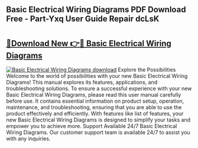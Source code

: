 ## Basic Electrical Wiring Diagrams PDF Download Free - Part-Yxq User Guide Repair dcLsK

# <h2><a href="http://dfmdova.blite.top/?on=Basic+Electrical+Wiring+Diagrams">🔗Download New 👉🔴 Basic Electrical Wiring Diagrams</a></h2>

[![Basic Electrical Wiring Diagrams download](https://i.imgur.com/lujVjoI.png)](http://dfmdova.blite.top/?on=Basic+Electrical+Wiring+Diagrams)
Explore the Possibilities Welcome to the world of possibilities with your new Basic Electrical Wiring Diagrams! This manual explores its features, applications, and troubleshooting solutions. To ensure a successful experience with your new Basic Electrical Wiring Diagrams, please read this user manual carefully before use. It contains essential information on product setup, operation, maintenance, and troubleshooting, ensuring that you are able to use the product effectively and efficiently. With features like list of features, your new Basic Electrical Wiring Diagrams is designed to simplify your tasks and empower you to achieve more. Support Available 24/7 Basic Electrical Wiring Diagrams. Our customer support team is available 24/7 to assist you with any inquiries.
